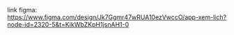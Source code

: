 link figma: https://www.figma.com/design/Jk7Ggmr47wRUA10ezVwccO/app-xem-lich?node-id=2320-5&t=KikWbZKpH1jsnAH1-0

